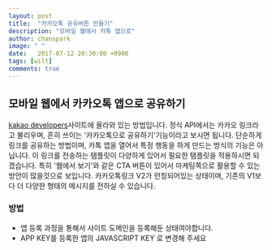 ```yaml
---
layout: post
title:  "카카오톡 공유버튼 만들기"
description: "모바일 웹에서 카톡 앱으로"
author: chanspark
image: " "
date:   2017-07-12 20:30:00 +0900
tags: [wilt]
comments: true
---
```


## 모바일 웹에서 카카오톡 앱으로 공유하기
[kakao developers](https://developers.kakao.com/docs/js#카카오링크-피드-템플릿-보내기)사이트에 올라와 있는 방법입니다.
정식 API에서는 카카오 링크라고 불리우며, 흔히 쓰이는 '카카오톡으로 공유하기'기능이라고 보시면 됩니다. 단순하게 링크를 공유하는 방법이며, 카톡 앱을 열어서 특정 행동을 하게 만드는 방식의 기능은 아닙니다. 
이 링크를 전송하는 탬플릿이 다양하게 있어서 필요한 탬플릿을 적용하시면 되겠습니다. 특히 '웹에서 보기'와 같은 CTA 버튼이 있어서 마케팅쪽으로 활용할 수 있는 방안이 많을것으로 보입니다.
카카오톡링크 V2가 런칭되어있는 상태이며, 기존의 V1보다 더 다양한 형태의 메시지를 전하실 수 있습니다.

### 방법
- 앱 등록 과정을 통해서 사이트 도메인을 등록해둔 상태여야합니다.
- APP KEY를 등록한 앱의 JAVASCRIPT KEY 로 변경해 주세요
